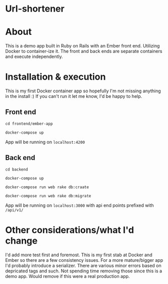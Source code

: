 # Url-shortener

# About
This is a demo app built in Ruby on Rails with an Ember front end. Utilizing Docker to container-ize it. The front and back ends are separate containers and execute independently.

# Installation & execution
This is my first Docker container app so hopefully I'm not missing anything in the install :) If you can't run it let me know, I'd be happy to help.

## Front end
`cd frontend/ember-app`

`docker-compose up`

App will be running on `localhost:4200`

## Back end
`cd backend`

`docker-compose up`

`docker-compose run web rake db:craate`

`docker-compose run web rake db:migrate`

App will be running on `localhost:3000` with api end points prefixed with `/api/v1/`

# Other considerations/what I'd change
I'd add more test first and foremost. This is my first stab at Docker and Ember so there are a few consistency issues. For a more mature/bigger app I'd probably introduce a serializer. There are various minor errors based on depricated tags and such. Not spending time removing those since this is a demo app. Would remove if this were a real production app.
